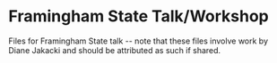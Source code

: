# Framingham State Talk/Workshop
Files for Framingham State talk -- note that these files involve work by Diane Jakacki and should be attributed as such if shared.
